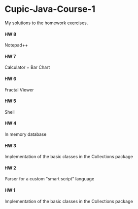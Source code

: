 # Cupic-Java-Course-1

My solutions to the homework exercises.

#### HW 8
Notepad++

#### HW 7
Calculator + Bar Chart

#### HW 6
Fractal Viewer

#### HW 5
Shell

#### HW 4
In memory database

#### HW 3
Implementation of the basic classes in the Collections package

#### HW 2
Parser for a custom "smart script" language

#### HW 1
Implementation of the basic classes in the Collections package
